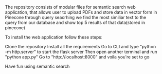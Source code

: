 The repository consists of modular files for semantic search web application, that allows user to upload PDFs and store data in vector form in Pinecone through query seacrhing we find the most similiar text to the query from our database and show top 5 results of that data(stored in pinecone)

To install the web application follow these steps:

Clone the repository 
Install all the requirements 
Go to CLI and type "python -m http.server" to start the flask server
Then open another terminal and run "python app.py"
Go to "http://localhost:8000" and voila you're set to go

Have fun using semantic search

